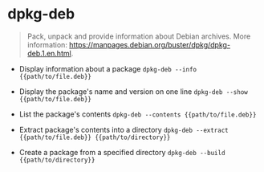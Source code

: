 # dpkg-deb
> Pack, unpack and provide information about Debian archives.
> More information: <https://manpages.debian.org/buster/dpkg/dpkg-deb.1.en.html>.

- Display information about a package
`dpkg-deb --info {{path/to/file.deb}}`

- Display the package's name and version on one line
`dpkg-deb --show {{path/to/file.deb}}`

- List the package's contents
`dpkg-deb --contents {{path/to/file.deb}}`

- Extract package's contents into a directory
`dpkg-deb --extract {{path/to/file.deb}} {{path/to/directory}}`

- Create a package from a specified directory
`dpkg-deb --build {{path/to/directory}}`
